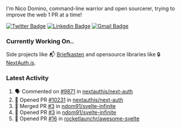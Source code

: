 
I'm Nico Domino, command-line warrior and open sourcerer, trying to improve the web 1 PR at a time!

[![Twitter Badge](https://img.shields.io/badge/-@ndom91-1ca0f1?style=flat-square&labelColor=1ca0f1&logo=twitter&logoColor=white&link=https://twitter.com/ndom91)](https://twitter.com/ndom91) [![Linkedin Badge](https://img.shields.io/badge/-ndom91-blue?style=flat-square&logo=Linkedin&logoColor=white&link=https://www.linkedin.com/in/ndom91/)](https://www.linkedin.com/in/ndom91/) [![Gmail Badge](https://img.shields.io/badge/-yo@ndo.dev-c14438?style=flat-square&logo=mail.ru&logoColor=white&link=mailto:yo@ndo.dev)](mailto:yo@ndo.dev)

### Currently Working On..

Side projects like 📬 [Briefkasten](https://briefkastenhq.com) and opensource libraries like 🔒 [NextAuth.js](https://github.com/nextauthjs/next-auth).

<!--START_SECTION_PROFILE_VIEWS:readme-info-->
<!--END_SECTION_PROFILE_VIEWS:readme-info-->

<!--START_SECTION_DAILY_COMMIT:readme-info-->
<!--END_SECTION_DAILY_COMMIT:readme-info-->

<!--START_SECTION_WEEKLY_COMMIT:readme-info-->
<!--END_SECTION_WEEKLY_COMMIT:readme-info-->

### Latest Activity

<!--START_SECTION:activity-->
1. 🗣 Commented on [#9871](https://github.com/nextauthjs/next-auth/pull/9871#issuecomment-1981194584) in [nextauthjs/next-auth](https://github.com/nextauthjs/next-auth)
2. 💪 Opened PR [#10231](https://github.com/nextauthjs/next-auth/pull/10231) in [nextauthjs/next-auth](https://github.com/nextauthjs/next-auth)
3. 🎉 Merged PR [#3](https://github.com/ndom91/svelte-infinite/pull/3) in [ndom91/svelte-infinite](https://github.com/ndom91/svelte-infinite)
4. 💪 Opened PR [#3](https://github.com/ndom91/svelte-infinite/pull/3) in [ndom91/svelte-infinite](https://github.com/ndom91/svelte-infinite)
5. 💪 Opened PR [#16](https://github.com/rocketlaunchr/awesome-svelte/pull/16) in [rocketlaunchr/awesome-svelte](https://github.com/rocketlaunchr/awesome-svelte)
<!--END_SECTION:activity-->
